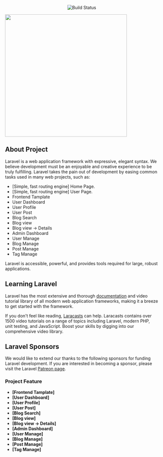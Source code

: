 <p align="center">
<img src= "public/screenshort/screenshort/127.0.0.1_8000_home.png" alt="Build Status">

<a href="https://laravel.com" target="_blank"><img src="https://raw.githubusercontent.com/laravel/art/master/logo-lockup/5%20SVG/2%20CMYK/1%20Full%20Color/laravel-logolockup-cmyk-red.svg" width="400"></a></p>

<p align="center">

</p>

## About Project

Laravel is a web application framework with expressive, elegant syntax. We believe development must be an enjoyable and creative experience to be truly fulfilling. Laravel takes the pain out of development by easing common tasks used in many web projects, such as:

-   [Simple, fast routing engine] Home Page.
-   [Simple, fast routing engine] User Page.
-   Frontend Tamplate
-   User Dashboard
-   User Profile
-   User Post
-   Blog Search
-   Blog view
-   Blog view -> Details
-   Admin Dashboard
-   User Manage
-   Blog Manage
-   Post Manage
-   Tag Manage

Laravel is accessible, powerful, and provides tools required for large, robust applications.

## Learning Laravel

Laravel has the most extensive and thorough [documentation](https://laravel.com/docs) and video tutorial library of all modern web application frameworks, making it a breeze to get started with the framework.

If you don't feel like reading, [Laracasts](https://laracasts.com) can help. Laracasts contains over 1500 video tutorials on a range of topics including Laravel, modern PHP, unit testing, and JavaScript. Boost your skills by digging into our comprehensive video library.

## Laravel Sponsors

We would like to extend our thanks to the following sponsors for funding Laravel development. If you are interested in becoming a sponsor, please visit the Laravel [Patreon page](https://patreon.com/taylorotwell).

### Project Feature

-   **[Frontend Tamplate]**
-   **[User Dashboard]**
-   **[User Profile]**
-   **[User Post]**
-   **[Blog Search]**
-   **[Blog view]**
-   **[Blog view -> Details]**
-   **[Admin Dashboard]**
-   **[User Manage]**
-   **[Blog Manage]**
-   **[Post Manage]**
-   **[Tag Manage]**
